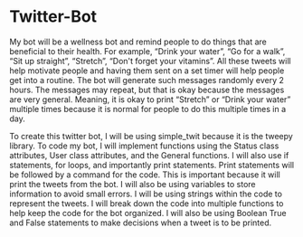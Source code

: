 # Twitter-Bot
My bot will be a wellness bot and remind people to do things that are beneficial to their health. For example, “Drink your water”, “Go for a walk”, “Sit up straight”, “Stretch”, “Don't forget your vitamins”. All these tweets will help motivate people and having them sent on a set timer will help people get into a routine. The bot will generate such messages randomly every 2 hours. The messages may repeat, but that is okay because the messages are very general. Meaning, it is okay to print “Stretch” or “Drink your water” multiple times because it is normal for people to do this multiple times in a day.  
 
To create this twitter bot, I will be using simple_twit because it is the tweepy library. To code my bot, I will implement functions using the Status class attributes, User class attributes, and the General functions.  I will also use if statements, for loops, and importantly print statements. Print statements will be followed by a command for the code. This is important because it will print the tweets from the bot. I will also be using variables to store information to avoid small errors. I will be using strings within the code to represent the tweets. I will break down the code into multiple functions to help keep the code for the bot organized. I will also be using Boolean True and False statements to make decisions when a tweet is to be printed.  
